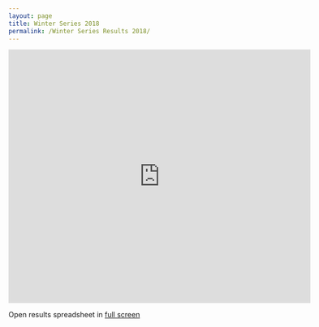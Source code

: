 ```yaml
---
layout: page
title: Winter Series 2018
permalink: /Winter Series Results 2018/
---
```

<iframe src="https://docs.google.com/spreadsheets/d/e/2PACX-1vSINBo7w1Gic9xbcxWpgFlvNw0X0yCSGNLjYjDV7QtNUis72dfghsVStudvDL5ZXZ_nZoENpnsCyVPe/pubhtml?widget=true&amp;headers=false" width="595" height="500" frameborder="0"></iframe>

Open results spreadsheet in <a href="https://docs.google.com/spreadsheets/d/e/2PACX-1vSINBo7w1Gic9xbcxWpgFlvNw0X0yCSGNLjYjDV7QtNUis72dfghsVStudvDL5ZXZ_nZoENpnsCyVPe/pubhtml?gid=0&amp;single=true" target="_blank" rel="noopener">full screen</a>

